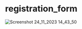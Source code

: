# registration_form

![Screenshot 24_11_2023 14_43_50](https://github.com/fidelis9/registration_form/assets/145266572/21cffe3e-cfe6-45a1-80ff-caa31603f959)
